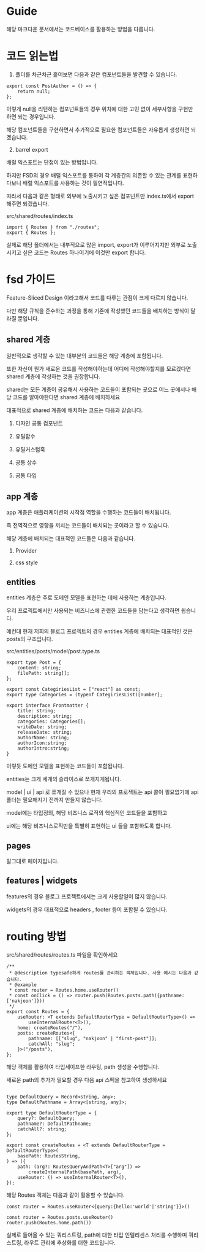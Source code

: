 # Guide

해당 마크다운 문서에서는 코드베이스를 활용하는 방법을 다룹니다.

# 코드 읽는법

1. 폴더를 차근차근 흝어보면 다음과 같은 컴포넌트들을 발견할 수 있습니다.

```tsx
export const PostAuthor = () => {
	return null;
};

```
이렇게 null을 리턴하는 컴포넌트들의 경우 위치에 대한 고민 없이 세부사항을 구현만 하면 되는 경우입니다.

해당 컴포넌트들을 구현하면서 추가적으로 필요한 컴포넌트들은 자유롭게 생성하면 되겠습니다.

2. barrel export

배럴 익스포트는 단점이 있는 방법입니다.

하지만 FSD의 경우 배럴 익스포트를 통하여 각 계층간의 의존할 수 있는 관계를 표현하다보니 배럴 익스포트를 사용하는 것이 필연적입니다.

따라서 다음과 같은 형태로 외부에 노출시키고 싶은 컴포넌트만 index.ts에서 export 해주면 되겠습니다.

src/shared/routes/index.ts

```tsx
import { Routes } from "./routes";
export { Routes };
```

실제로 해당 폴더에서는 내부적으로 많은 import, export가 이루어지지만 외부로 노출시키고 싶은 코드는 Routes 하나이기에 이것만 export 합니다.


# fsd 가이드

Feature-Sliced Design 이라고해서 코드를 다루는 관점이 크게 다르지 않습니다.

다만 해당 규칙을 준수하는 과정을 통해 기존에 작성했던 코드들을 배치하는 방식이 달라질 뿐입니다.

## shared 계층

일반적으로 생각할 수 있는 대부분의 코드들은 해당 계층에 포함됩니다.

또한 자신이 뭔가 새로운 코드를 작성해야하는데 어디에 작성해야할지를 모르겠다면 shared 계층에 작성하는 것을 권장합니다.

shared는 모든 계층이 공유해서 사용하는 코드들이 포함되는 곳으로 어느 곳에서나 해당 코드를 알아야한다면 shared 계층에 배치하세요

대표적으로 shared 계층에 배치하는 코드는 다음과 같습니다.

1. 디자인 공통 컴포넌트

2. 유틸함수

3. 유틸커스텀훅

4. 공통 상수

5. 공통 타입

## app 계층

app 계층은 애플리케이션의 시작점 역할을 수행하는 코드들이 배치됩니다.

즉 전역적으로 영향을 끼치는 코드들이 배치되는 곳이라고 할 수 있습니다.

해당 계층에 배치되는 대표적인 코드들은 다음과 같습니다.

1. Provider

2. css style

## entities

entities 계층은 주로 도메인 모델을 표현하는 데에 사용하는 계층입니다.

우리 프로젝트에서만 사용되는 비즈니스에 관련한 코드들을 담는다고 생각하면 쉽습니다.

예컨대 현재 저희의 블로그 프로젝트의 경우 entities 계층에 배치되는 대표적인 것은 posts의 구조입니다.


src/entities/posts/model/post.type.ts
```tsx
export type Post = {
	content: string;
	filePath: string[];
};

export const CategiriesList = ["react"] as const;
export type Categories = (typeof CategiriesList)[number];

export interface Frontmatter {
	title: string;
	description: string;
	categories: Categories[];
	writeDate: string;
	releaseDate: string;
	authorName: string;
	authorIcon:string;
	authorIntro:string;
}
```

이렇듯 도메인 모델을 표현하는 코드들이 포함됩니다.

entities는 크게 세개의 슬라이스로 쪼개지게됩니다.

model | ui | api 로 쪼개질 수 있으나 현재 우리의 프로젝트는 api 콜이 필요없기에 api 폴더는 필요해지기 전까지 만들지 않습니다.

model에는 타입정의, 해당 비즈니스 로직의 핵심적인 코드들을 포함하고

ui에는 해당 비즈니스로직만을 특별히 표현하는 ui 들을 포함하도록 합니다.

## pages

말그대로 페이지입니다.

## features | widgets

features의 경우 블로그 프로젝트에서는 크게 사용할일이 많지 않습니다.

widgets의 경우 대표적으로 headers , footer 등이 포함될 수 있습니다.


# routing 방법

src/shared/routes/routes.ts 파일을 확인하세요

```tsx
/**
 * @description typesafe하게 routes를 관리하는 객체입니다. 사용 예시는 다음과 같습니다.
 * @example
 * const router = Routes.home.useRouter()
 * const onClick = () => router.push(Routes.posts.path({pathname:['nakjoon']}))
 */
export const Routes = {
	useRouter: <T extends DefaultRouterType = DefaultRouterType>() =>
		useInternalRouter<T>(),
	home: createRoutes("/"),
	posts: createRoutes<{
		pathname: [["slug", "nakjoon" | "first-post"]];
		catchAll: "slug";
	}>("/posts"),
};

```

해당 객체를 활용하여 타입세이프한 라우팅, path 생성을 수행합니다.

새로운 path의 추가가 필요할 경우 다음 api 스펙을 참고하여 생성하세요

```tsx

type DefaultQuery = Record<string, any>;
type DefaultPathname = Array<[string, any]>;

export type DefaultRouterType = {
	query?: DefaultQuery;
	pathname?: DefaultPathname;
	catchAll?: string;
};

export const createRoutes = <T extends DefaultRouterType = DefaultRouterType>(
	basePath: RoutesString,
) => ({
	path: (arg?: RoutesQueryAndPath<T>["arg"]) =>
		createInternalPath(basePath, arg),
	useRouter: () => useInternalRouter<T>(),
});
```

해당 Routes 객체는 다음과 같이 활용할 수 있습니다.

```tsx
const router = Routes.useRouter<{query:{hello:'world'|'string'}}>()
```

```tsx
const router = Routes.posts.useRouter()
router.push(Routes.home.path())
```

실제로 들어올 수 있는 쿼리스트링, path에 대한 타입 인텔리센스 처리를 수행하며 쿼리스트링, 라우트 관리에 추상화를 더한 코드입니다.

